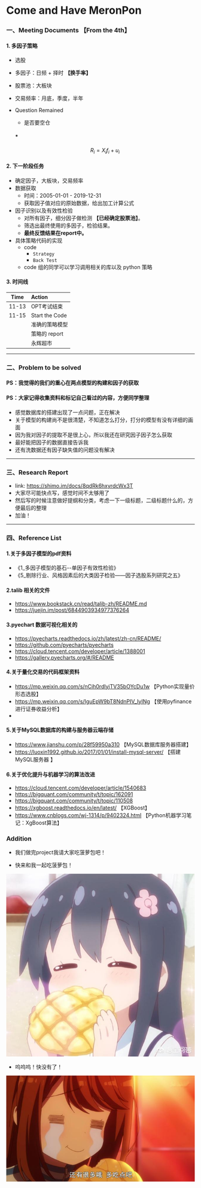 # Come and Have MeronPon


### 一、Meeting Documents 【From the 4th】
#### 1. 多因子策略
  * 选股
  * 多因子：日频 + 择时 **【换手率】**
  * 股票池：大板块
  * 交易频率：月底，季度，半年
  * Question Remained
    * 是否要空仓
    
    #### * 
    
    $$ R_i = X_if_i + u_i$$

#### 2. 下一阶段任务
  * 确定因子，大板块，交易频率
  * 数据获取
    * 时间：2005-01-01 - 2019-12-31
    * 获取因子值对应的原始数据，给出加工计算公式
  * 因子识别以及有效性检验
    * 对所有因子，细分因子做检测 **【已经确定股票池】**。
    * 筛选出最终使用的多因子，检验结果。
    * **最终反馈结果在report中。**
  * 具体策略代码的实现
    * code 
      * `Strategy`
      * `Back Test`
    * code 组的同学可以学习调用相关的库以及 python 策略

#### 3. 时间线

| Time | Action |
| :-: | :-- |
| 11-13 | OPT考试结束 |
| 11-15 | Start the Code 
| | 准确的策略模型 |
| | 策略的 report |
| | 永辉超市 |


-----------------------------------------------

### 二、Problem to be solved

#### PS：我觉得的我们的重心在两点模型的构建和因子的获取
#### PS：大家记得收集资料和标记自己看过的内容，方便同学整理

* 感觉数据库的搭建出现了一点问题，正在解决
* 关于模型的构建尚不是很清楚，不知道怎么打分，打分的模型有没有详细的画面
* 因为我对因子的提取不是很上心，所以我还在研究因子因子怎么获取
* 最好能把因子的数据直接告诉我
* 还有洗数据还有因子缺失值的问题没有解决


-----------------------------------------------

### 三、Research Report

* link: https://shimo.im/docs/8qdRk6hxyrdcWx3T
* 大家尽可能快点写，感觉时间不太够用了
* 然后写的时候注意做好提纲和分类，考虑一下一级标题，二级标题什么的，方便最后的整理
* 加油！

-----------------------------------------------


### 四、Reference List

#### 1.关于多因子模型的pdf资料
* 《1_多因子模型的基石--单因子有效性检验》
* 《5_剔除行业、风格因素后的大类因子检验——因子选股系列研究之五》


#### 2.talib 相关的文件
* https://www.bookstack.cn/read/talib-zh/README.md
* https://juejin.im/post/6844903934977376264

#### 3.pyechart 数据可视化相关的
* https://pyecharts.readthedocs.io/zh/latest/zh-cn/README/
* https://github.com/pyecharts/pyecharts
* https://cloud.tencent.com/developer/article/1388001
* https://gallery.pyecharts.org/#/README

#### 4.关于量化交易的代码框架资料
* https://mp.weixin.qq.com/s/nCih0rdlyjTV35bOYcDu1w 【Python实现量价形态选股】
* https://mp.weixin.qq.com/s/IguEpW9bT8NdnPIV_IyINg 【使用pyfinance进行证券收益分析】
* 

#### 5.关于MySQL数据库的构建与服务器云端存储
* https://www.jianshu.com/p/28f59950a310 【MySQL数据库服务器搭建】
* https://luoxin1992.github.io/2017/01/01/install-mysql-server/ 【搭建MySQL服务器
】

#### 6.关于优化提升与机器学习的算法改进
* https://cloud.tencent.com/developer/article/1540683
* https://bigquant.com/community/t/topic/162091
* https://bigquant.com/community/t/topic/110508
* https://xgboost.readthedocs.io/en/latest/ 【XGBoost】
* https://www.cnblogs.com/wj-1314/p/9402324.html 【Python机器学习笔记：XgBoost算法】

### Addition
* 我们做完project我请大家吃菠萝包吧！

* 快来和我一起吃菠萝包！  

![Image text](Plots_of_Daniel/113e20008e27ed68ff9c6.jpeg)

* 呜呜呜！快没有了！  

![Image text](Plots_of_Daniel/e4fe06b2d63a4140acc0fa38ee263a0b.jpeg)
